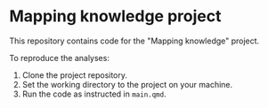 # Mapping knowledge project

This repository contains code for the "Mapping knowledge" project.

To reproduce the analyses:

1. Clone the project repository.
2. Set the working directory to the project on your machine.
3. Run the code as instructed in `main.qmd`.